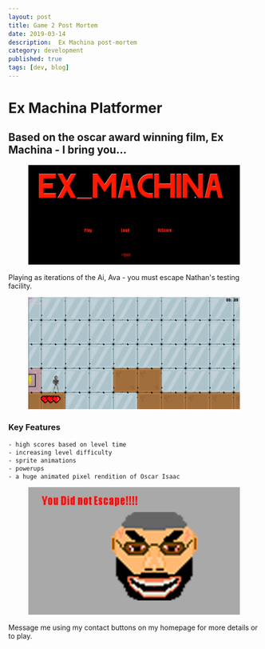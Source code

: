 ```yaml
---
layout: post
title: Game 2 Post Mortem
date: 2019-03-14
description:  Ex Machina post-mortem
category: development
published: true
tags: [dev, blog]
---
```


# Ex Machina Platformer

## Based on the oscar award winning film, Ex Machina - I bring you... <br>
<figure>
    <img src="../assets/img/ExMach4.png">
</figure>

Playing as iterations of the Ai, Ava - you must escape Nathan's testing facility.
<figure>
    <img src="../assets/img/ExMachina1.PNG">
</figure>

### Key Features
    - high scores based on level time
    - increasing level difficulty
    - sprite animations
    - powerups
    - a huge animated pixel rendition of Oscar Isaac
 <figure>
    <img src="../assets/img/ExMachina2.PNG">
    </figure>
  
Message me using my contact buttons on my homepage for more details or to play.
